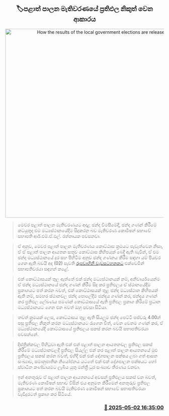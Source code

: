 <p align='center'><b><h2 align='center' title='How the results of the local government elections are released'>🏷පළාත් පාලන මැතිවරණයේ ප්‍රතිඵල නිකුත් වෙන ආකාරය</h2></b></p>
<p align='center'><img src='https://helakuru.sgp1.cdn.digitaloceanspaces.com/esana/images/lib/rathnayake-tv-derana.jpg' width='600' alt='How the results of the local government elections are released'></p>

> මෙවර පළාත් පාලන මැතිවරණයට අදාළ ඡන්ද විමසීමේදී, ඡන්ද ගණන් කිරීමේ කටයුතුද එම මධ්‍යස්ථානයේදීම සිදුකරන බව මැතිවරණ කොමිෂන් සභාවේ සභාපති ආර්.එම්.ඒ.එල්. රත්නායක පවසනවා.

> ඒ අනුව, මෙවර පළාත් පාලන මැතිවරණය කොට්ඨාස ක්‍රමයට පැවැත්වෙන නිසා, ඒ ඒ පළාත් පාලන ආයතන සතුව කොට්ඨාස කිහිපයක් බෙදී ඇති බැවින්, ඒ එම ඡන්ද මධ්‍යස්ථානයේ දුර සහ පිහිටීම අනුව ඡන්ද ගණනය කිරීම සඳහා යම් පියවර ගෙන ඇති බවයි අද (02) පැවති <a href='https://youtu.be/3g1BNVe0Qpc'>රූපවාහිනී වැඩසටහනකට</a> එක්වෙමින් සභාපතිවරයා සඳහන් කළේ.

> එක් කොට්ඨාසයක් තුල ඇත්තේ එක් ඡන්ද මධ්‍යස්ථානයක් නම්, අනිවාර්යයෙන්ම ඒ ඡන්ද මධ්‍යස්ථානයේ ඡන්ද ගණන් කිරීම සිදු කර ප්‍රතිඵලය ඒ ස්ථානයේදීම ප්‍රකාශයට පත් කරන බවත්, එක් කොට්ඨාසයක් තුළ ඡන්ද මධ්‍යස්ථාන කිහිපයක් ඇති නම්, සමහර ස්ථානවල ඡන්ද පොලේදීම ඡන්දය ගණන් කර, ඡන්දය ගණන් කර ප්‍රතිඵල ලේඛණය පමණක් කොට්ඨාසයේ ඇති ප්‍රතිඵල ප්‍රකාශ කිරිමේ ප්‍රධාන මධ්‍යස්ථානයට ගෙන එන බවත් ඔහු පවසා සිටියා.

> තවත් ක්‍රමයක් ලෙස, කොට්ඨාසය තුළ ඇති සියලුම ඡන්ද පෙට්ටි පස්වරු 4.00න් පසු ප්‍රතිඵල නිකුත් කරන මධ්‍යස්ථානයට රැගෙන විත්, වෙන වෙනම ගණන් කර, ඒ මධ්‍යස්ථානයේදී කොට්ඨාසයේ ප්‍රතිඵලය සකස් කරන බවයි සභාපතිවරයා පවසන්නේ.

> දිස්ත්‍රික්කවල පිහිටුවා ඇති එක් එක් පළාත් පාලන ආයතනවල ප්‍රතිඵල සකස් කිරීමේ මධ්‍යස්ථානවලදී ප්‍රතිඵල සියල්ල එක් කර පළාත් පාලන ආයතනයේ මුළු ප්‍රතිඵලය සකස් කරන බවත්, එහිදී එක් එක් දේශපාලන පක්ෂය ලබා ගත් ආසන සංඛ්‍යාව, සමානුපාතික නියෝජනය යටතේ එක් එක් දේශපාලන පක්ෂයට හෝ ස්වාධීන කණ්ඩායමට ලැබිය යුතු මන්ත්‍රී ධුර සංඛ්‍යාව තීරණය වනවා.

> ඉන් අනතුරුව ඒ පළාත් පාලන ආයතනයේ අවසන් ප්‍රතිඵලය සකස් වන බවත්, මැතිවරණ කොමිෂන් සභාව විසින් එය අනුමත කිරීමෙන් අනතුරුව ප්‍රතිඵල ප්‍රකාශයට පත් කරන බවයි මැතිවරණ කොමිෂන් සභාවේ සභාපතිවරයා වැඩිදුරටත් ප්‍රකාශ කර සිටියේ. 



<h3 align='right'><a href='https://www.helakuru.lk/esana/p/109740/'>📅 2025-05-02 16:35:00</a></h3>
